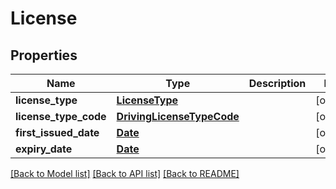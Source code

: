 # License


## Properties
Name | Type | Description | Notes
------------ | ------------- | ------------- | -------------
**license_type** | [**LicenseType**](LicenseType.md) |  | [optional] 
**license_type_code** | [**DrivingLicenseTypeCode**](DrivingLicenseTypeCode.md) |  | [optional] 
**first_issued_date** | [**Date**](Date.md) |  | [optional] 
**expiry_date** | [**Date**](Date.md) |  | [optional] 

[[Back to Model list]](../README.md#documentation-for-models) [[Back to API list]](../README.md#documentation-for-api-endpoints) [[Back to README]](../README.md)


